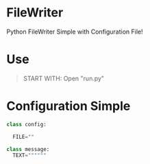 # FileWriter
Python FileWriter Simple with Configuration File!

# Use

> START WITH: Open "run.py"


# Configuration Simple

```py
class config:

  FILE=""

class message:
  TEXT=""""""
```

